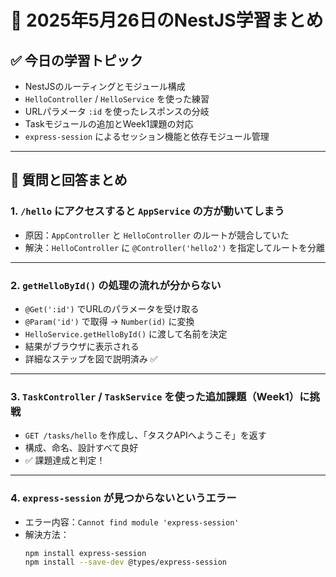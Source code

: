 # 📘 2025年5月26日のNestJS学習まとめ

## ✅ 今日の学習トピック

- NestJSのルーティングとモジュール構成
- `HelloController` / `HelloService` を使った練習
- URLパラメータ `:id` を使ったレスポンスの分岐
- Taskモジュールの追加とWeek1課題の対応
- `express-session` によるセッション機能と依存モジュール管理

---

## 🧠 質問と回答まとめ

### 1. `/hello` にアクセスすると `AppService` の方が動いてしまう
- 原因：`AppController` と `HelloController` のルートが競合していた
- 解決：`HelloController` に `@Controller('hello2')` を指定してルートを分離

---

### 2. `getHelloById()` の処理の流れが分からない
- `@Get(':id')` でURLのパラメータを受け取る
- `@Param('id')` で取得 → `Number(id)` に変換
- `HelloService.getHelloById()` に渡して名前を決定
- 結果がブラウザに表示される
- 詳細なステップを図で説明済み ✅

---

### 3. `TaskController` / `TaskService` を使った追加課題（Week1）に挑戦
- `GET /tasks/hello` を作成し、「タスクAPIへようこそ」を返す
- 構成、命名、設計すべて良好
- ✅ 課題達成と判定！

---

### 4. `express-session` が見つからないというエラー
- エラー内容：`Cannot find module 'express-session'`
- 解決方法：
  ```bash
  npm install express-session
  npm install --save-dev @types/express-session
